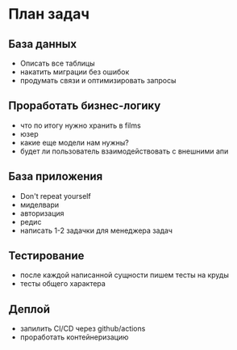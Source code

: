 # План задач

## База данных
   - Описать все таблицы
   - накатить миграции без ошибок
   - продумать связи и оптимизировать запросы

## Проработать бизнес-логику
   - что по итогу нужно хранить в films
   - юзер
   - какие еще модели нам нужны?
   - будет ли пользователь взаимодействовать с внешними апи
 

## База приложения
   - Don't repeat yourself
   - миделвари
   - авторизация
   - редис
   - написать 1-2 задачки для менеджера задач

## Тестирование
   - после каждой написанной сущности пишем тесты на круды
   - тесты общего характера 

## Деплой
   - запилить CI/CD через github/actions
   - проработать контейнеризацию